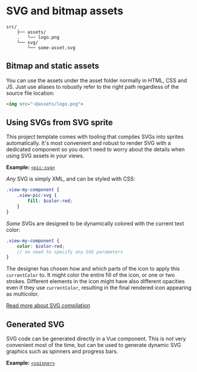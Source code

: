 
# SVG and bitmap assets

```
src/
	├── assets/
	.	└── logo.png
	└── svg/
		└── some-asset.svg
```

## Bitmap and static assets

You can use the assets under the asset folder normally in HTML, CSS and JS. Just use aliases to robustly refer to the right path regardless of the source file location:

```html
<img src="~@assets/logo.png">
```

## Using SVGs from SVG sprite

This project template comes with tooling that compiles SVGs into sprites automatically. It's most convenient and robust to render SVG with a dedicated component so you don't need to worry about the details when using SVG assets in your views.

**Example:** [`<pic-svg>`](https://github.com/Eiskis/bellevue/blob/master/src/components/snippets/PicSvg.vue)

_Any_ SVG is simply XML, and can be styled with CSS:

```scss
.view-my-component {
	.view-pic-svg {
		fill: $color-red;
	}
}
```

_Some_ SVGs are designed to be dynamically colored with the current text color:

```scss
.view-my-component {
	color: $color-red;
	// no need to specify any SVG parameters
}
```

The designer has chosen how and which parts of the icon to apply this `currentColor` to. It might color the entire fill of the icon, or one or two strokes. Different elements in the icon might have also different opacities even if they use `currentColor`, resulting in the final rendered icon appearing as multicolor.

[Read more about SVG compilation](../tooling/svg-compilation.md)

## Generated SVG

SVG code can be generated directly in a Vue component. This is not very convenient most of the time, but can be used to generate dynamic SVG graphics such as spinners and progress bars.

**Example:** [`<spinner>`](https://github.com/Eiskis/bellevue/blob/master/src/components/snippets/Spinner.vue)
